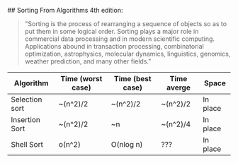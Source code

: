 ## Sorting
From Algorithms 4th edition:

> "Sorting is the process of rearranging a sequence of objects so as to put them in some logical order. Sorting plays a major role in commercial data processing and in modern scientific computing. Applications abound in transaction processing, combinatorial optimization, astrophysics, molecular dynamics, linguistics, genomics, weather prediction, and many other fields."

| Algorithm      | Time (worst case) | Time (best case) | Time averge | Space       |
| -------------  | -------------     | ------------     | ----------- | --------    |
| Selection sort | ~(n^2)/2          | ~(n^2)/2         | ~(n^2)/2    | In place    |
| Insertion Sort | ~(n^2)/2          | ~n               | ~(n^2)/4    | In place    |
| Shell Sort     | o(n^2)            | O(nlog n)        |  ???        | In place    |
